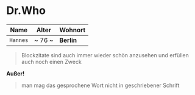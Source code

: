 # Dr.Who
| Name | Alter | Wohnort |
| --- | --- | --- |
`Hannes` | ~ 76 ~ | **Berlin**

> Blockzitate sind auch immer wieder schön anzusehen und erfüllen auch noch 
> einen Zweck

 **Außer!**
 
 
> man mag das gesprochene Wort nicht in geschriebener Schrift
